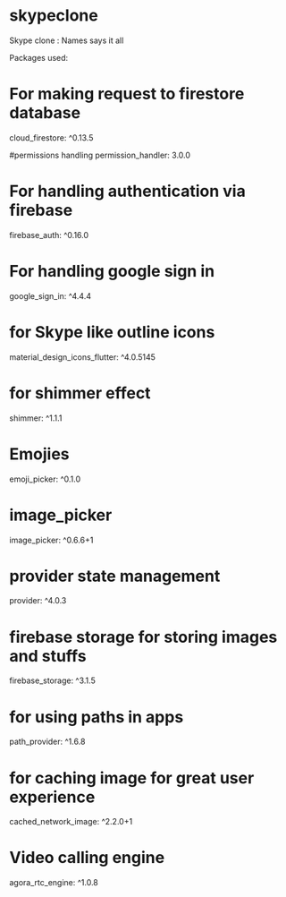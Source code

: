 # skypeclone

Skype clone : Names says it all

Packages used:
 # For making request to firestore database
  cloud_firestore: ^0.13.5

  #permissions handling
  permission_handler: 3.0.0

  # For handling authentication via firebase
  firebase_auth: ^0.16.0

  # For handling google sign in
  google_sign_in: ^4.4.4

  # for Skype like outline icons
  material_design_icons_flutter: ^4.0.5145

  # for shimmer effect
  shimmer: ^1.1.1

  # Emojies
  emoji_picker: ^0.1.0

  # image_picker
  image_picker: ^0.6.6+1

  # provider state management
  provider: ^4.0.3

  # firebase storage for storing images and stuffs
  firebase_storage: ^3.1.5

  # for using paths in apps
  path_provider: ^1.6.8

  # for caching image for great user experience
  cached_network_image: ^2.2.0+1

  # Video calling engine
  agora_rtc_engine: ^1.0.8

